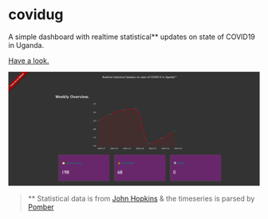 # covidug

A simple dashboard with realtime statistical** updates on state of COVID19 in Uganda.

[Have a look.](https://as1ndu.github.io/covidug/index.html)

![Screenshot of dashboard](https://github.com/as1ndu/covidug/blob/master/img/screenshot.png)

 >** Statistical data is from [John Hopkins](https://github.com/CSSEGISandData/COVID-19/) & the timeseries is parsed by [Pomber](https://github.com/pomber/covid19)
